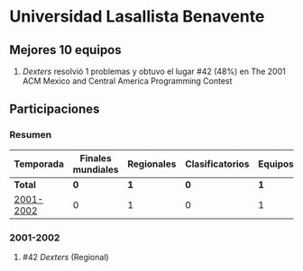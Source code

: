 ---
---

# Universidad Lasallista Benavente

## Mejores 10 equipos

1. _Dexters_ resolvió 1 problemas y obtuvo el lugar #42 (48%) en The 2001 ACM Mexico and Central America Programming Contest

## Participaciones

### Resumen

| Temporada | Finales mundiales | Regionales | Clasificatorios | Equipos |
| --- | --- | --- | --- | --- |
| **Total** | **0** | **1** | **0** | **1** |
| [2001-2002](#2001-2002) | 0 | 1 | 0 | 1 |

### 2001-2002

1. #42 _Dexters_ (Regional)



